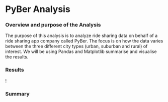 # PyBer Analysis

### Overview and purpose of the Analysis

The purpose of this analysis is to analyze ride sharing data on behalf of a ride sharing app company called PyBer. The focus is on how the data varies between the three different city types (urban, suburban and rural) of interest. We will be using Pandas and Matplotlib summarise and visualise the results. 

### Results

!


### Summary


